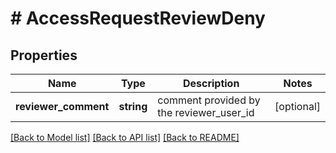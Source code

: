 # # AccessRequestReviewDeny

## Properties

Name | Type | Description | Notes
------------ | ------------- | ------------- | -------------
**reviewer_comment** | **string** | comment provided by the reviewer_user_id | [optional]

[[Back to Model list]](../../README.md#models) [[Back to API list]](../../README.md#endpoints) [[Back to README]](../../README.md)
